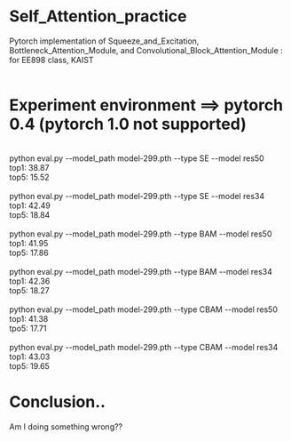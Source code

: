 # Self_Attention_practice
Pytorch implementation of Squeeze_and_Excitation, Bottleneck_Attention_Module, and Convolutional_Block_Attention_Module : for EE898 class, KAIST
</br></br>
# Experiment environment ==> pytorch 0.4 (pytorch 1.0 not supported)
</br>
python eval.py --model_path model-299.pth --type SE --model res50</br>
top1: 38.87</br>
top5: 15.52</br>
</br>
python eval.py --model_path model-299.pth --type SE --model res34</br>
top1: 42.49</br>
top5: 18.84</br>
</br>
python eval.py --model_path model-299.pth --type BAM --model res50</br>
top1:  41.95</br>
top5: 17.86</br>
</br>
python eval.py --model_path model-299.pth --type BAM --model res34</br>
top1: 42.36</br>
top5: 18.27</br>
</br>
python eval.py --model_path model-299.pth --type CBAM --model res50</br>
top1: 41.38</br>
tpo5: 17.71</br>
</br>
python eval.py --model_path model-299.pth --type CBAM --model res34</br>
top1: 43.03</br>
top5: 19.65</br>

# Conclusion..
Am I doing something wrong??